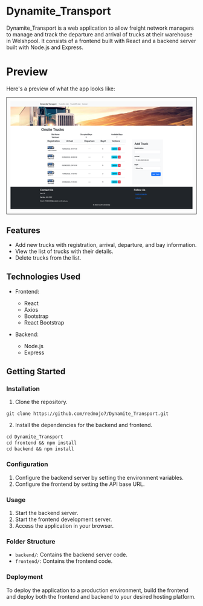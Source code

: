 # Dynamite_Transport

Dynamite_Transport is a web application to allow freight network managers to manage and track the departure and arrival of trucks at their warehouse in Welshpool. It consists of a frontend built with React and a backend server built with Node.js and Express.

# Preview

Here's a preview of what the app looks like:

<div style="border: 1px solid #444; padding: 10px;">
  <img src="./assets/Dynamite_Transport_screenshot.png" alt="Dynamite_Transport Screenshot" />
</div>

## Features

- Add new trucks with registration, arrival, departure, and bay information.
- View the list of trucks with their details.
- Delete trucks from the list.

## Technologies Used

- Frontend:
  - React
  - Axios
  - Bootstrap
  - React Bootstrap

- Backend:
  - Node.js
  - Express

## Getting Started

### Installation

1. Clone the repository.
```
git clone https://github.com/redmojo7/Dynamite_Transport.git
```
2. Install the dependencies for the backend and frontend.
```
cd Dynamite_Transport
cd frontend && npm install
cd backend && npm install
```
### Configuration

1. Configure the backend server by setting the environment variables.
2. Configure the frontend by setting the API base URL.

### Usage

1. Start the backend server.
2. Start the frontend development server.
3. Access the application in your browser.

### Folder Structure

- `backend/`: Contains the backend server code.
- `frontend/`: Contains the frontend code.

### Deployment

To deploy the application to a production environment, build the frontend and deploy both the frontend and backend to your desired hosting platform.

